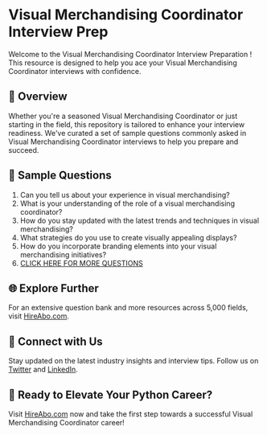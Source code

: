 # Visual Merchandising Coordinator Interview Prep

Welcome to the Visual Merchandising Coordinator Interview Preparation ! This resource is designed to help you ace your Visual Merchandising Coordinator interviews with confidence.

## 🚀 Overview

Whether you're a seasoned Visual Merchandising Coordinator or just starting in the field, this repository is tailored to enhance your interview readiness. We've curated a set of sample questions commonly asked in Visual Merchandising Coordinator interviews to help you prepare and succeed.

## 📝 Sample Questions

1. Can you tell us about your experience in visual merchandising?
2. What is your understanding of the role of a visual merchandising coordinator?
3. How do you stay updated with the latest trends and techniques in visual merchandising?
4. What strategies do you use to create visually appealing displays?
5. How do you incorporate branding elements into your visual merchandising initiatives?
6. [CLICK HERE FOR MORE QUESTIONS](https://hireabo.com/job/22_3_30/Visual%20Merchandising%20Coordinator)

## 🌐 Explore Further

For an extensive question bank and more resources across 5,000 fields, visit [HireAbo.com](https://www.hireabo.com).

## 📱 Connect with Us

Stay updated on the latest industry insights and interview tips. Follow us on [Twitter](https://twitter.com/hireabo) and [LinkedIn](https://www.linkedin.com/in/hire-abo-3609972a8/).

## 🚀 Ready to Elevate Your Python Career?

Visit [HireAbo.com](https://www.hireabo.com) now and take the first step towards a successful Visual Merchandising Coordinator career!